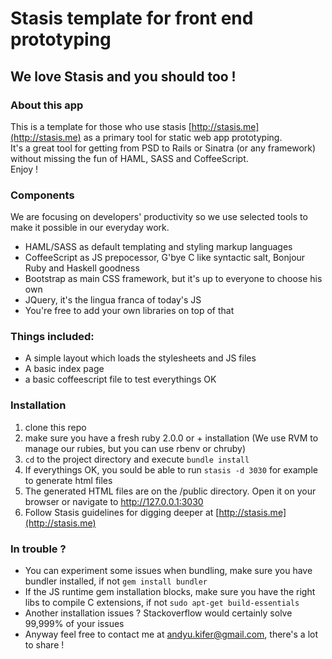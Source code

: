 # Stasis template for front end prototyping

## We love Stasis and you should too !

### About this app

This is a template for those who use stasis [http://stasis.me](http://stasis.me) as a primary tool for static web app prototyping.  
It's a great tool for getting from PSD to Rails or Sinatra (or any framework) without missing the fun of HAML, SASS and CoffeeScript.  
Enjoy !

### Components

We are focusing on developers' productivity so we use selected tools to make it possible in our everyday work.

+ HAML/SASS as default templating and styling markup languages
+ CoffeeScript as JS prepocessor, G'bye C like syntactic salt, Bonjour Ruby and Haskell goodness
+ Bootstrap as main CSS framework, but it's up to everyone to choose his own
+ JQuery, it's the lingua franca of today's JS
+ You're free to add your own libraries on top of that

### Things included:

+ A simple layout which loads the stylesheets and JS files
+ A basic index page
+ a basic coffeescript file to test everythings OK

### Installation

1. clone this repo
2. make sure you have a fresh ruby 2.0.0 or + installation (We use RVM to manage our rubies, but you can use rbenv or chruby)
3. `cd` to the project directory and execute `bundle install`
4. If everythings OK, you sould be able to run `stasis -d 3030` for example to generate html files
5. The generated HTML files are on the /public directory. Open it on your browser or navigate to http://127.0.0.1:3030
6. Follow Stasis guidelines for digging deeper at [http://stasis.me](http://stasis.me) 

### In trouble ?

+ You can experiment some issues when bundling, make sure you have bundler installed, if not `gem install bundler`
+ If the JS runtime gem installation blocks, make sure you have the right libs to compile C extensions, if not `sudo apt-get build-essentials`
+ Another installation issues ? Stackoverflow would certainly solve 99,999% of your issues
+ Anyway feel free to contact me at andyu.kifer@gmail.com, there's a lot to share !